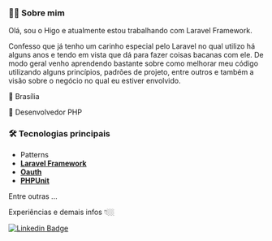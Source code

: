 ### 👨‍💻 Sobre mim

Olá, sou o Higo e atualmente estou trabalhando com Laravel Framework. 

Confesso que já tenho um carinho especial pelo Laravel no qual utilizo há alguns anos e tendo em vista que dá para fazer coisas bacanas com ele. De modo geral venho aprendendo bastante sobre como melhorar meu código utilizando alguns princípios, padrões de projeto, entre outros e também a visão sobre o negócio no qual eu estiver envolvido.

📍 Brasília
  
👔 Desenvolvedor PHP

### 🛠 Tecnologias principais

- Patterns
-   **[Laravel Framework](https://laravel.com/)**
-   **[Oauth](https://oauth.net/2/)**
-   **[PHPUnit](https://phpunit.de/)**

Entre outras ...

Experiências e demais infos 👇🏼

[![Linkedin Badge](https://img.shields.io/badge/-LinkedIn-blue?style=flat-square&logo=Linkedin&logoColor=white&link=https://www.linkedin.com/in/higo-soares-14303115a/)](https://www.linkedin.com/in/higo-soares-14303115a/)

<!--
**higosoares/higosoares** is a ✨ _special_ ✨ repository because its `README.md` (this file) appears on your GitHub profile.

Here are some ideas to get you started:

- 🔭 I’m currently working on ...
- 🌱 I’m currently learning ...
- 👯 I’m looking to collaborate on ...
- 🤔 I’m looking for help with ...
- 💬 Ask me about ...
- 📫 How to reach me: ...
- 😄 Pronouns: ...
- ⚡ Fun fact: ...
-->
